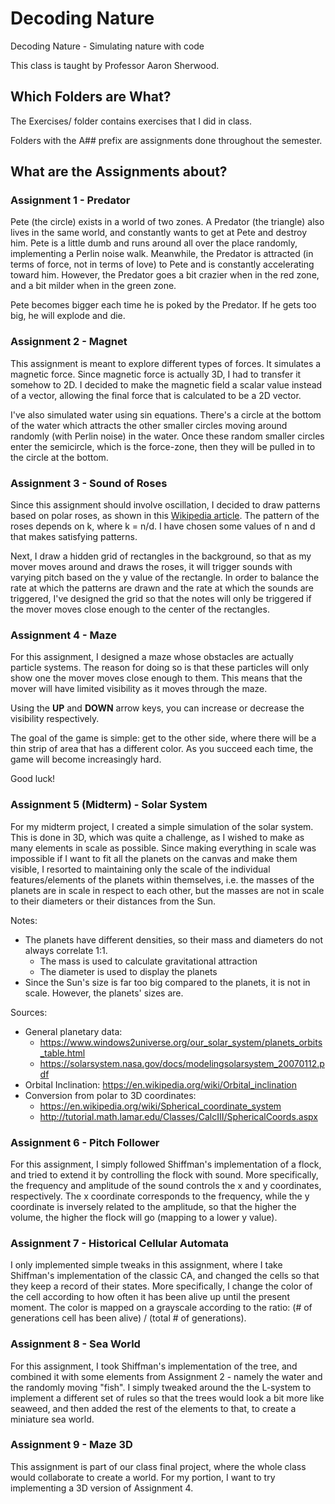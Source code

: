 # Decoding Nature
Decoding Nature - Simulating nature with code

This class is taught by Professor Aaron Sherwood.

## Which Folders are What?
The Exercises/ folder contains exercises that I did in class.

Folders with the A## prefix are assignments done throughout the semester.

## What are the Assignments about?
### Assignment 1 - Predator
Pete (the circle) exists in a world of two zones. A Predator (the triangle) also
lives in the same world, and constantly wants to get at Pete and destroy him.
Pete is a little dumb and runs around all over the place randomly, implementing
a Perlin noise walk. Meanwhile, the Predator is attracted (in terms of force,
not in terms of love) to Pete and is constantly accelerating toward him.
However, the Predator goes a bit crazier when in the red zone, and a bit milder
when in the green zone.

Pete becomes bigger each time he is poked by the Predator. If he gets too big,
he will explode and die.
### Assignment 2 - Magnet
This assignment is meant to explore different types of forces. It simulates a
magnetic force. Since magnetic force is actually 3D, I had to transfer it
somehow to 2D. I decided to make the magnetic field a scalar value instead of a
vector, allowing the final force that is calculated to be a 2D vector.

I've also simulated water using sin equations. There's a circle at the bottom of
the water which attracts the other smaller circles moving around randomly (with
Perlin noise) in the water. Once these random smaller circles enter the
semicircle, which is the force-zone, then they will be pulled in to the circle
at the bottom.
### Assignment 3 - Sound of Roses
Since this assignment should involve oscillation, I decided to draw patterns
based on polar roses, as shown in this [Wikipedia article](https://en.wikipedia.org/wiki/Rose_%28mathematics%29). The pattern of
the roses depends on k, where k = n/d. I have chosen some values of n and d that
makes satisfying patterns.

Next, I draw a hidden grid of rectangles in the background, so that as my mover
moves around and draws the roses, it will trigger sounds with varying pitch
based on the y value of the rectangle. In order to balance the rate at which the
patterns are drawn and the rate at which the sounds are triggered, I've designed
the grid so that the notes will only be triggered if the mover moves close
enough to the center of the rectangles.

### Assignment 4 - Maze
For this assignment, I designed a maze whose obstacles are actually particle
systems. The reason for doing so is that these particles will only show one the
mover moves close enough to them. This means that the mover will have limited
visibility as it moves through the maze.

Using the **UP** and **DOWN** arrow keys, you can increase or decrease the visibility
respectively.

The goal of the game is simple: get to the other side, where there will be a
thin strip of area that has a different color. As you succeed each time, the
game will become increasingly hard.

Good luck!

### Assignment 5 (Midterm) - Solar System
For my midterm project, I created a simple simulation of the solar system. This
is done in 3D, which was quite a challenge, as I wished to make as many elements
in scale as possible. Since making everything in scale was impossible if I want
to fit all the planets on the canvas and make them visible, I resorted to
maintaining only the scale of the individual features/elements of the planets
within themselves, i.e. the masses of the planets are in scale in respect to
each other, but the masses are not in scale to their diameters or their
distances from the Sun.

Notes:
* The planets have different densities, so their mass and diameters do not
always correlate 1:1.
  * The mass is used to calculate gravitational attraction
  * The diameter is used to display the planets
* Since the Sun's size is far too big compared to the planets, it is not in
scale. However, the planets' sizes are.

Sources:
* General planetary data:
  * https://www.windows2universe.org/our_solar_system/planets_orbits_table.html
  * https://solarsystem.nasa.gov/docs/modelingsolarsystem_20070112.pdf
* Orbital Inclination: https://en.wikipedia.org/wiki/Orbital_inclination
* Conversion from polar to 3D coordinates:
  * https://en.wikipedia.org/wiki/Spherical_coordinate_system
  * http://tutorial.math.lamar.edu/Classes/CalcIII/SphericalCoords.aspx

### Assignment 6 - Pitch Follower
For this assignment, I simply followed Shiffman's implementation of a flock, and
tried to extend it by controlling the flock with sound. More specifically, the
frequency and amplitude of the sound controls the x and y coordinates,
respectively. The x coordinate corresponds to the frequency, while the y
coordinate is inversely related to the amplitude, so that the higher the volume,
the higher the flock will go (mapping to a lower y value).

### Assignment 7 - Historical Cellular Automata
I only implemented simple tweaks in this assignment, where I take Shiffman's
implementation of the classic CA, and changed the cells so that they keep a
record of their states. More specifically, I change the color of the cell
according to how often it has been alive up until the present moment. The color
is mapped on a grayscale according to the ratio: (# of generations cell has been
alive) / (total # of generations).

### Assignment 8 - Sea World
For this assignment, I took Shiffman's implementation of the tree, and combined
it with some elements from Assignment 2 - namely the water and the randomly
moving "fish". I simply tweaked around the the L-system to implement a different
set of rules so that the trees would look a bit more like seaweed, and then
added the rest of the elements to that, to create a miniature sea world.

### Assignment 9 - Maze 3D
This assignment is part of our class final project, where the whole class would
collaborate to create a world. For my portion, I want to try implementing a 3D
version of Assignment 4.
